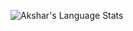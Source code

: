 ![Akshar's Language Stats](https://github-readme-stats.vercel.app/api/top-langs/?username=blucin&theme=github_dark_dimmed)
<!--![Akshar's GitHub stats](https://github-readme-stats.vercel.app/api?username=blucin&show_icons=true&theme=transparent)-->

<!---
blucin/blucin is a ✨ special ✨ repository because its `README.md` (this file) appears on your GitHub profile.
You can click the Preview link to take a look at your changes.
--->
